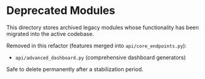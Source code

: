 # Deprecated Modules

This directory stores archived legacy modules whose functionality has been migrated into the active codebase.

Removed in this refactor (features merged into `api/core_endpoints.py`):
- `api/advanced_dashboard.py` (comprehensive dashboard generators)

Safe to delete permanently after a stabilization period.
